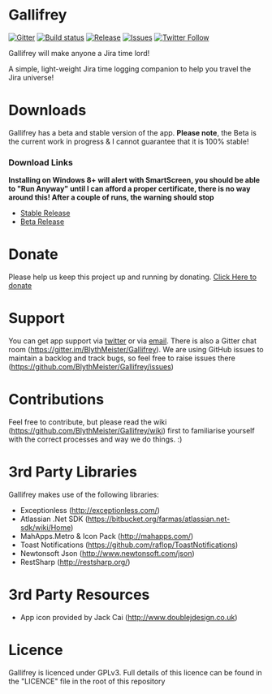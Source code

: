 Gallifrey
=========

[![Gitter](https://img.shields.io/badge/Gitter-Join%20Chat-green.svg?style=flat)](https://gitter.im/BlythMeister/Gallifrey)
[![Build status](https://ci.appveyor.com/api/projects/status/r7pncss5a8qg3jj0/branch/master?svg=true)](https://ci.appveyor.com/project/BlythMeister/gallifrey/branch/master)
[![Release](https://img.shields.io/github/release/BlythMeister/Gallifrey.svg?style=flat)](https://github.com/BlythMeister/Gallifrey/releases/latest)
[![Issues](https://img.shields.io/github/issues/BlythMeister/Gallifrey.svg?style=flat)](https://github.com/BlythMeister/Gallifrey/issues)
[![Twitter Follow](https://img.shields.io/twitter/follow/GallifreyApp.svg?style=social?style=flat)](https://twitter.com/GallifreyApp)

Gallifrey will make anyone a Jira time lord!

A simple, light-weight Jira time logging companion to help you travel the Jira universe!

Downloads
=========

Gallifrey has a beta and stable version of the app.
**Please note**, the Beta is the current work in progress & I cannot guarantee that it is 100% stable! 

### Download Links

**Installing on Windows 8+ will alert with SmartScreen, you should be able to "Run Anyway" until I can afford a proper certificate, there is no way around this!  After a couple of runs, the warning should stop**

* [Stable Release](http://releases.gallifreyapp.co.uk/download/modern/stable/setup.exe)
* [Beta Release](http://releases.gallifreyapp.co.uk/download/modern/beta/setup.exe)

Donate
=========

Please help us keep this project up and running by donating.
[Click Here to donate](http://www.gallifreyapp.co.uk/donations.html) 

Support
=========

You can get app support via [twitter](https://twitter.com/GallifreyApp) or via [email](mailto:support@GallifreyApp.co.uk).
There is also a Gitter chat room (https://gitter.im/BlythMeister/Gallifrey).
We are using GitHub issues to maintain a backlog and track bugs, so feel free to raise issues there (https://github.com/BlythMeister/Gallifrey/issues)

Contributions
=========

Feel free to contribute, but please read the wiki (https://github.com/BlythMeister/Gallifrey/wiki) first to familiarise yourself with the correct processes and way we do things. :)

3rd Party Libraries
=========

Gallifrey makes use of the following libraries:

* Exceptionless (http://exceptionless.com/)
* Atlassian .Net SDK (https://bitbucket.org/farmas/atlassian.net-sdk/wiki/Home)
* MahApps.Metro & Icon Pack (http://mahapps.com/)
* Toast Notifications (https://github.com/raflop/ToastNotifications)
* Newtonsoft Json (http://www.newtonsoft.com/json)
* RestSharp (http://restsharp.org/)

3rd Party Resources
=========

* App icon provided by Jack Cai (http://www.doublejdesign.co.uk)

Licence
=========

Gallifrey is licenced under GPLv3.
Full details of this licence can be found in the "LICENCE" file in the root of this repository

